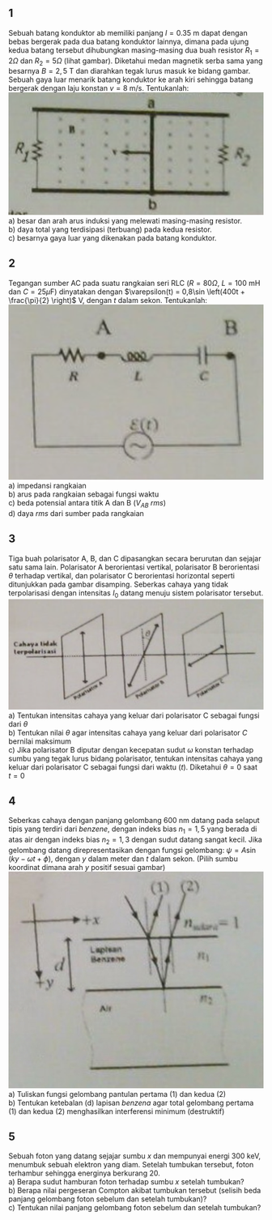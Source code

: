 ## 1
Sebuah batang konduktor ab memiliki panjang $l = 0.35$ m dapat dengan bebas bergerak pada dua batang konduktor lainnya, dimana pada ujung kedua batang tersebut dihubungkan masing-masing dua buah resistor $R_1 = 2 \Omega$ dan $R_2 = 5 \Omega$ (lihat gambar). Diketahui medan magnetik serba sama yang besarnya $B = 2,5$ T dan diarahkan tegak lurus masuk ke bidang gambar. Sebuah gaya luar menarik batang konduktor ke arah kiri sehingga batang bergerak dengan laju konstan $v = 8$ m/s. Tentukanlah:  
![](images/15_1.png)  
a) besar dan arah arus induksi yang melewati masing-masing resistor.  
b) daya total yang terdisipasi (terbuang) pada kedua resistor.  
c) besarnya gaya luar yang dikenakan pada batang konduktor.

## 2
Tegangan sumber AC pada suatu rangkaian seri RLC ($R = 80 \Omega$, $L = 100$ mH dan $C = 25 \mu$F) dinyatakan dengan $\varepsilon(t) = 0,8\sin \left(400t + \frac{\pi}{2} \right)$ V, dengan $t$ dalam sekon. Tentukanlah:  
![](images/15_2.png)  
a) impedansi rangkaian  
b) arus pada rangkaian sebagai fungsi waktu  
c) beda potensial antara titik A dan B ($V_{AB}$ *rms*)  
d) daya *rms* dari sumber pada rangkaian  

## 3
Tiga buah polarisator A, B, dan C dipasangkan secara berurutan dan sejajar satu sama lain. Polarisator A berorientasi vertikal, polarisator B berorientasi $\theta$ terhadap vertikal, dan polarisator C berorientasi horizontal seperti ditunjukkan pada gambar disamping. Seberkas cahaya yang tidak terpolarisasi dengan intensitas $I_0$ datang menuju sistem polarisator tersebut.  
![](images/15_3.png)  
a) Tentukan intensitas cahaya yang keluar dari polarisator C sebagai fungsi dari $\theta$  
b) Tentukan nilai $\theta$ agar intensitas cahaya yang keluar dari polarisator $C$ bernilai maksimum  
c) Jika polarisator B diputar dengan kecepatan sudut $\omega$ konstan terhadap sumbu yang tegak lurus bidang polarisator, tentukan intensitas cahaya yang keluar dari polarisator C sebagai fungsi dari waktu ($t$). Diketahui $\theta = 0$ saat $t = 0$

## 4
Seberkas cahaya dengan panjang gelombang $600$ nm datang pada selaput tipis yang terdiri dari *benzene*, dengan indeks bias $n_1 = 1,5$ yang berada di atas air dengan indeks bias $n_2 = 1,3$ dengan sudut datang sangat kecil. Jika gelombang datang direpresentasikan dengan fungsi gelombang: $\psi = A \sin(ky - \omega t + \phi)$, dengan $y$ dalam meter dan $t$ dalam sekon. (Pilih sumbu koordinat dimana arah $y$ positif sesuai gambar)  
![](images/15_4.png)  
a) Tuliskan fungsi gelombang pantulan pertama (1) dan kedua (2)  
b) Tentukan ketebalan (d) lapisan *benzena* agar total gelombang pertama (1) dan kedua (2) menghasilkan interferensi minimum (destruktif)

## 5
Sebuah foton yang datang sejajar sumbu $x$ dan mempunyai energi $300$ keV, menumbuk sebuah elektron yang diam. Setelah tumbukan tersebut, foton terhambur sehingga energinya berkurang $20%$.  
a) Berapa sudut hamburan foton terhadap sumbu $x$ setelah tumbukan?  
b) Berapa nilai pergeseran Compton akibat tumbukan tersebut (selisih beda panjang gelombang foton sebelum dan setelah tumbukan)?  
c) Tentukan nilai panjang gelombang foton sebelum dan setelah tumbukan?
